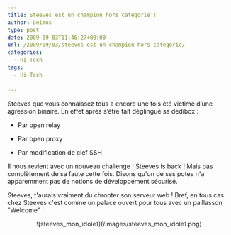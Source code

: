 ```yaml
---
title: Steeves est un champion hors catégorie !
author: Deimos
type: post
date: 2009-09-03T11:46:27+00:00
url: /2009/09/03/steeves-est-un-champion-hors-categorie/
categories:
  - Hi-Tech
tags:
  - Hi-Tech

---
```


Steeves que vous connaissez tous a encore une fois été victime d’une agression binaire. En effet après s’être fait déglingué sa dedibox :
 
* Par open relay
  
* Par open proxy
  
* Par modification de clef SSH

Il nous revient avec un nouveau challenge ! Steeves is back ! Mais pas complètement de sa faute cette fois. Disons qu'un de ses potes n'a apparemment pas de notions de développement sécurisé.

Steeves, t'aurais vraiment du chrooter son serveur web ! Bref, en tous cas chez Steeves c'est comme un palace ouvert pour tous avec un paillasson "Welcome" :

<p style="text-align: center;">
![steeves_mon_idole1](/images/steeves_mon_idole1.png)
